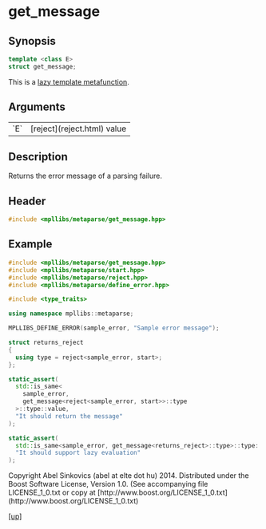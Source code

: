 # get_message

## Synopsis

```cpp
template <class E>
struct get_message;
```

This is a [lazy template metafunction](lazy_metafunction.html).

## Arguments

<table cellpadding='0' cellspacing='0'>
  <tr>
    <td>`E`</td>
    <td>[reject](reject.html) value</td>
  </tr>
</table>

## Description

Returns the error message of a parsing failure.

## Header

```cpp
#include <mpllibs/metaparse/get_message.hpp>
```

## Example

```cpp
#include <mpllibs/metaparse/get_message.hpp>
#include <mpllibs/metaparse/start.hpp>
#include <mpllibs/metaparse/reject.hpp>
#include <mpllibs/metaparse/define_error.hpp>

#include <type_traits>

using namespace mpllibs::metaparse;

MPLLIBS_DEFINE_ERROR(sample_error, "Sample error message");

struct returns_reject
{
  using type = reject<sample_error, start>;
};

static_assert(
  std::is_same<
    sample_error,
    get_message<reject<sample_error, start>>::type
  >::type::value,
  "It should return the message"
);

static_assert(
  std::is_same<sample_error, get_message<returns_reject>::type>::type::value,
  "It should support lazy evaluation"
);
```

<p class="copyright">
Copyright Abel Sinkovics (abel at elte dot hu) 2014.
Distributed under the Boost Software License, Version 1.0.
(See accompanying file LICENSE_1_0.txt or copy at
[http://www.boost.org/LICENSE_1_0.txt](http://www.boost.org/LICENSE_1_0.txt)
</p>

[[up]](reference.html)

